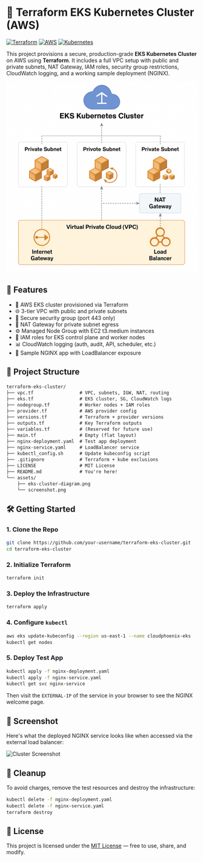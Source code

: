 # 🚀 Terraform EKS Kubernetes Cluster (AWS)

[![Terraform](https://img.shields.io/badge/IaC-Terraform-623CE4?logo=terraform)](https://www.terraform.io/)
[![AWS](https://img.shields.io/badge/Cloud-AWS-FF9900?logo=amazon-aws)](https://aws.amazon.com/eks/)
[![Kubernetes](https://img.shields.io/badge/Kubernetes-EKS-326CE5?logo=kubernetes)](https://kubernetes.io/)

This project provisions a secure, production-grade **EKS Kubernetes Cluster** on AWS using **Terraform**. It includes a full VPC setup with public and private subnets, NAT Gateway, IAM roles, security group restrictions, CloudWatch logging, and a working sample deployment (NGINX).

![EKS Architecture Diagram](https://github.com/Roberto-A-Cardenas/terraform-eks-kubernetes-cluster/raw/main/eks-cluster-diagram.png)

## 🧱 Features

- 💠 AWS EKS cluster provisioned via Terraform  
- 🌐 3-tier VPC with public and private subnets  
- 🔐 Secure security group (port 443 only)  
- 📡 NAT Gateway for private subnet egress  
- ⚙️ Managed Node Group with EC2 t3.medium instances  
- 📜 IAM roles for EKS control plane and worker nodes  
- 📊 CloudWatch logging (auth, audit, API, scheduler, etc.)  
- 🚀 Sample NGINX app with LoadBalancer exposure  

## 📂 Project Structure

```
terraform-eks-cluster/
├── vpc.tf                 # VPC, subnets, IGW, NAT, routing
├── eks.tf                 # EKS cluster, SG, CloudWatch logs
├── nodegroup.tf           # Worker nodes + IAM roles
├── provider.tf            # AWS provider config
├── versions.tf            # Terraform + provider versions
├── outputs.tf             # Key Terraform outputs
├── variables.tf           # (Reserved for future use)
├── main.tf                # Empty (flat layout)
├── nginx-deployment.yaml  # Test app deployment
├── nginx-service.yaml     # LoadBalancer service
├── kubectl_config.sh      # Update kubeconfig script
├── .gitignore             # Terraform + kube exclusions
├── LICENSE                # MIT License
├── README.md              # You're here!
└── assets/
    ├── eks-cluster-diagram.png
    └── screenshot.png
```

## 🛠️ Getting Started

### 1. Clone the Repo
```bash
git clone https://github.com/your-username/terraform-eks-cluster.git
cd terraform-eks-cluster
```

### 2. Initialize Terraform
```bash
terraform init
```

### 3. Deploy the Infrastructure
```bash
terraform apply
```

### 4. Configure `kubectl`
```bash
aws eks update-kubeconfig --region us-east-1 --name cloudphoenix-eks
kubectl get nodes
```

### 5. Deploy Test App
```bash
kubectl apply -f nginx-deployment.yaml
kubectl apply -f nginx-service.yaml
kubectl get svc nginx-service
```

Then visit the `EXTERNAL-IP` of the service in your browser to see the NGINX welcome page.

## 📸 Screenshot

Here's what the deployed NGINX service looks like when accessed via the external load balancer:

![Cluster Screenshot](https://github.com/Roberto-A-Cardenas/terraform-eks-kubernetes-cluster/raw/main/assets/terraform-eks-cluster%20welcome%20to%20nginx.png)

## 🧹 Cleanup

To avoid charges, remove the test resources and destroy the infrastructure:
```bash
kubectl delete -f nginx-deployment.yaml
kubectl delete -f nginx-service.yaml
terraform destroy
```

## 📄 License

This project is licensed under the [MIT License](LICENSE) — free to use, share, and modify.
